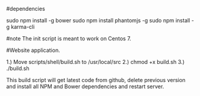 #dependencies

sudo npm install -g bower
sudo npm install phantomjs -g
sudo npm install -g karma-cli

#note
The init script is meant to work on Centos 7.

#Website application.

1.) Move scripts/shell/build.sh to /usr/local/src
2.) chmod +x build.sh
3.) ./build.sh

This build script will get latest code from github, delete previous version and install
all NPM and Bower dependencies and restart server.
